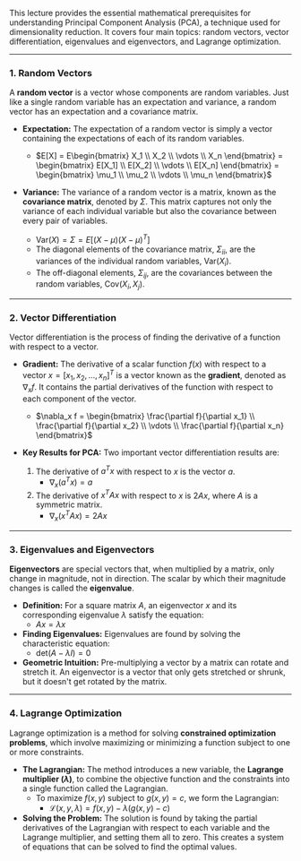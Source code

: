 This lecture provides the essential mathematical prerequisites for understanding Principal Component Analysis (PCA), a technique used for dimensionality reduction. It covers four main topics: random vectors, vector differentiation, eigenvalues and eigenvectors, and Lagrange optimization.

***

### 1. Random Vectors

A **random vector** is a vector whose components are random variables. Just like a single random variable has an expectation and variance, a random vector has an expectation and a covariance matrix.

* **Expectation:** The expectation of a random vector is simply a vector containing the expectations of each of its random variables.
    * $E[X] = E\begin{bmatrix} X_1 \\ X_2 \\ \vdots \\ X_n \end{bmatrix} = \begin{bmatrix} E[X_1] \\ E[X_2] \\ \vdots \\ E[X_n] \end{bmatrix} = \begin{bmatrix} \mu_1 \\ \mu_2 \\ \vdots \\ \mu_n \end{bmatrix}$

* **Variance:** The variance of a random vector is a matrix, known as the **covariance matrix**, denoted by $\Sigma$. This matrix captures not only the variance of each individual variable but also the covariance between every pair of variables.
    * $\text{Var}(X) = \Sigma = E[(X - \mu)(X - \mu)^T]$
    * The diagonal elements of the covariance matrix, $\Sigma_{ii}$, are the variances of the individual random variables, $\text{Var}(X_i)$.
    * The off-diagonal elements, $\Sigma_{ij}$, are the covariances between the random variables, $\text{Cov}(X_i, X_j)$.

***

### 2. Vector Differentiation

Vector differentiation is the process of finding the derivative of a function with respect to a vector.

* **Gradient:** The derivative of a scalar function $f(x)$ with respect to a vector $x = [x_1, x_2, ..., x_n]^T$ is a vector known as the **gradient**, denoted as $\nabla_x f$. It contains the partial derivatives of the function with respect to each component of the vector.
    * $\nabla_x f = \begin{bmatrix} \frac{\partial f}{\partial x_1} \\ \frac{\partial f}{\partial x_2} \\ \vdots \\ \frac{\partial f}{\partial x_n} \end{bmatrix}$

* **Key Results for PCA:** Two important vector differentiation results are:
    1.  The derivative of $a^T x$ with respect to $x$ is the vector $a$.
        * $\nabla_x (a^T x) = a$
    2.  The derivative of $x^T A x$ with respect to $x$ is $2Ax$, where $A$ is a symmetric matrix.
        * $\nabla_x (x^T A x) = 2Ax$

***

### 3. Eigenvalues and Eigenvectors

**Eigenvectors** are special vectors that, when multiplied by a matrix, only change in magnitude, not in direction. The scalar by which their magnitude changes is called the **eigenvalue**.

* **Definition:** For a square matrix $A$, an eigenvector $x$ and its corresponding eigenvalue $\lambda$ satisfy the equation:
    * $Ax = \lambda x$
* **Finding Eigenvalues:** Eigenvalues are found by solving the characteristic equation:
    * $\text{det}(A - \lambda I) = 0$
* **Geometric Intuition:** Pre-multiplying a vector by a matrix can rotate and stretch it. An eigenvector is a vector that only gets stretched or shrunk, but it doesn't get rotated by the matrix. 

***

### 4. Lagrange Optimization

Lagrange optimization is a method for solving **constrained optimization problems**, which involve maximizing or minimizing a function subject to one or more constraints.

* **The Lagrangian:** The method introduces a new variable, the **Lagrange multiplier ($\lambda$)**, to combine the objective function and the constraints into a single function called the Lagrangian.
    * To maximize $f(x, y)$ subject to $g(x, y) = c$, we form the Lagrangian:
        * $\mathcal{L}(x, y, \lambda) = f(x, y) - \lambda(g(x, y) - c)$
* **Solving the Problem:** The solution is found by taking the partial derivatives of the Lagrangian with respect to each variable and the Lagrange multiplier, and setting them all to zero. This creates a system of equations that can be solved to find the optimal values.